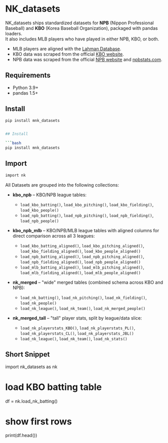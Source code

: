# NK_datasets

NK_datasets ships standardized datasets for **NPB** (Nippon Professional Baseball) and **KBO** (Korea Baseball Organization), packaged with pandas loaders.  
It also includes MLB players who have played in either NPB, KBO, or both.

- MLB players are aligned with the [Lahman Database](https://sabr.org/lahman-database/).
- KBO data was scraped from the official [KBO website](https://www.koreabaseball.com/).
- NPB data was scraped from the official [NPB website](https://npb.jp/eng/) and [npbstats.com](http://npbstats.com/eng/).

## Requirements

- Python 3.9+
- pandas 1.5+

## Install

````bash
pip install mnk_datasets


## Install

```bash
pip install mnk_datasets
````

## Import

```bash
import nk
```

All Datasets are grouped into the following collections:

- **kbo_npb** – KBO/NPB league tables:

  - `load_kbo_batting()`, `load_kbo_pitching()`, `load_kbo_fielding()`, `load_kbo_people()`
  - `load_npb_batting()`, `load_npb_pitching()`, `load_npb_fielding()`, `load_npb_people()`

- **kbo_npb_mlb** – KBO/NPB/MLB league tables with aligned columns for direct comparison across all 3 leagues:

  - `load_kbo_batting_aligned()`, `load_kbo_pitching_aligned()`, `load_kbo_fielding_aligned()`, `load_kbo_people_aligned()`
  - `load_npb_batting_aligned()`, `load_npb_pitching_aligned()`, `load_npb_fielding_aligned()`, `load_npb_people_aligned()`
  - `load_mlb_batting_aligned()`, `load_mlb_pitching_aligned()`, `load_mlb_fielding_aligned()`, `load_mlb_people_aligned()`

- **nk_merged** – "wide" merged tables (combined schema across KBO and NPB):

  - `load_nk_batting()`, `load_nk_pitching()`, `load_nk_fielding()`, `load_nk_people()`
  - `load_nk_league()`, `load_nk_team()`, `load_nk_merged_people()`

- **nk_merged_tall** – "tall" player stats, split by league/data slice:
  - `load_nk_playerstats_KBO()`, `load_nk_playerstats_PL()`, `load_nk_playerstats_CL()`, `load_nk_playerstats_JBL()`
  - `load_nk_league()`, `load_nk_team()`, `load_nk_stats()`

## Short Snippet

import nk_datasets as nk

# load KBO batting table

df = nk.load_nk_batting()

# show first rows

print(df.head())
